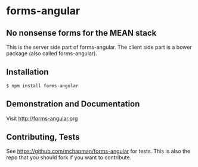 # forms-angular

## No nonsense forms for the MEAN stack

This is the server side part of forms-angular.  The client side part is a bower package (also called forms-angular).

## Installation

    $ npm install forms-angular

## Demonstration and Documentation

Visit http://forms-angular.org

## Contributing, Tests

See https://github.com/mchapman/forms-angular for tests.  This is also the repo that you should fork
if you want to contribute.

